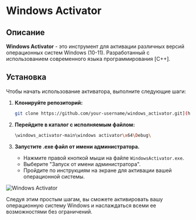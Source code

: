 # Windows Activator

## Описание
**Windows Activator** - это инструмент для активации различных версий операционных систем Windows (10-11). Разработанный с использованием современного языка программирования [C++].

## Установка

Чтобы начать использование активатора, выполните следующие шаги:

1. **Клонируйте репозиторий:**
   ```bash
   git clone https://github.com/your-username/windows_activator.git](https://github.com/ZaharSilverhend/windows_activator
   ```

2. **Перейдите в каталог с исполняемым файлом:**
   ```bash
   \windows_activator-main\windows activator\x64\Debug\
   ```

3. **Запустите .exe файл от имени администратора.**
   - Нажмите правой кнопкой мыши на файле `WindowsActivator.exe`.
   - Выберите "Запуск от имени администратора".
   - Пройдите по инструкциям на экране для активации вашей операционной системы.

![Windows Activator](https://github.com/ZaharSilverhend/windows_activator/assets/153616076/9fb55a7a-c7ff-4965-b5a5-8a19e25e4d0b)

Следуя этим простым шагам, вы сможете активировать вашу операционную систему Windows и наслаждаться всеми ее возможностями без ограничений.
